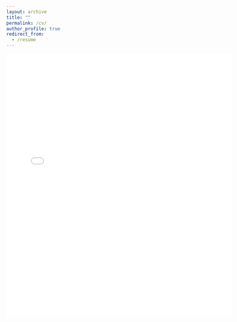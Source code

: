 ```yaml
---
layout: archive
title: ""
permalink: /cv/
author_profile: true
redirect_from:
  - /resume
---
```


<embed src="../files/CV_PreniGolazizian.pdf" width="600" height="700" type='application/pdf'>
